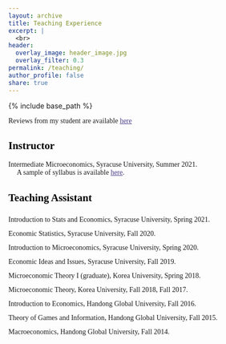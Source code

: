 ```yaml
---
layout: archive
title: Teaching Experience
excerpt: |
  <br>
header:
  overlay_image: header_image.jpg
  overlay_filter: 0.3
permalink: /teaching/
author_profile: false
share: true
---
```

{% include base_path %}

<!--- below converts page to collection --->
<!---
{% for post in site.publications reversed %}
  {% include archive-single.html %}
{% endfor %}
--->

<p style="font-family:verdana"> Reviews from my student are available <a href="./student_review.md" style="font-family:verdana; color: darkslateblue; text-decoration: underline;text-decoration-style: solid;text-decoration-color: 007AFF;">here</a> 
</p>


## <a style="font-family:verdana; color: black;">Instructor</a>

<p style="font-family:verdana">Intermediate Microeconomics, Syracuse University, Summer 2021. <br>
    &emsp; A sample of syllabus is available <a href="https://www.dropbox.com/scl/fi/aavargwskbo7m3vc9tpe5/syllabus_ECN301_JKim.pdf?rlkey=dk18g14awl33yjhs4cf6i1jw1&dl=0" style="font-family:verdana; color: darkslateblue; text-decoration: underline;text-decoration-style: solid;text-decoration-color: 007AFF;">here</a>. </p>



## <a style="font-family:verdana; color: black;">Teaching Assistant</a>

<div style="font-family:verdana; line-height:200%;">Introduction to Stats and Economics, Syracuse University, Spring 2021. <br>
Economic Statistics, Syracuse University, Fall 2020. <br>
Introduction to Microeconomics, Syracuse University, Spring 2020. <br>
Economic Ideas and Issues, Syracuse University, Fall 2019. <br>
Microeconomic Theory I (graduate), Korea University, Spring 2018. <br>
Microeconomic Theory, Korea University, Fall 2018, Fall 2017. <br>
Introduction to Economics, Handong Global University, Fall 2016. <br>
Theory of Games and Information, Handong Global University, Fall 2015. <br>
Macroeconomics, Handong Global University, Fall 2014. <br>
</div>


  
        
        
    



<!-- * <b>Alcantara, R.</b>, Edwards, WB., Millet, G., Grabowski, A. [Predicting continuous ground reaction forces from accelerometers during uphill and downhill running: A Recurrent neural network solution.](https://doi.org/10.7717/peerj.12752) PeerJ (2022). -->
<!--
<a href="https://www.dropbox.com/scl/fi/ikdrhqgmh7nizk42z7pls/Kim_JMP.pdf?rlkey=dkawzeyc2eoaqw8hu7jw5l0p9&dl=0" style="color: black; text-decoration: underline;text-decoration-style: dotted;">custom link</a>
## <a href="https://www.dropbox.com/scl/fi/ikdrhqgmh7nizk42z7pls/Kim_JMP.pdf?rlkey=dkawzeyc2eoaqw8hu7jw5l0p9&dl=0" style="color: black; text-decoration: underline;text-decoration-style: dotted;">Acceptance of Same-Sex Couples and Their Location Choices</a>
-->

<!--
## [<span style="color: royalblue; text-decoration-style: solid;text-decoration-color: #3effb1;">Acceptance of Same-Sex Couples and Their Location Choices</span>](https://www.dropbox.com/scl/fi/ikdrhqgmh7nizk42z7pls/Kim_JMP.pdf?rlkey=dkawzeyc2eoaqw8hu7jw5l0p9&dl=0) -->


